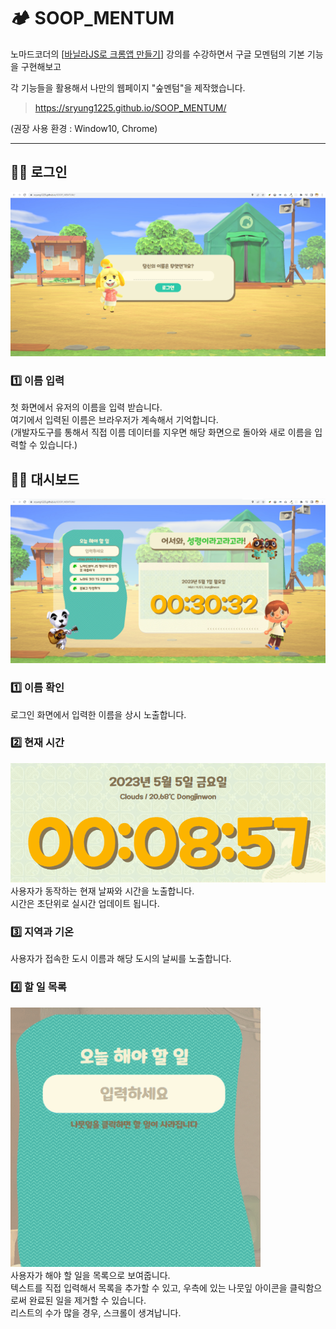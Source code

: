 # 🏕 SOOP_MENTUM

노마드코더의 [[바닐라JS로 크롬앱 만들기](https://nomadcoders.co/javascript-for-beginners)] 강의를 수강하면서 구글 모멘텀의 기본 기능을 구현해보고<br>

각 기능들을 활용해서 나만의 웹페이지 "숲멘텀"을 제작했습니다.

> https://sryung1225.github.io/SOOP_MENTUM/

(권장 사용 환경 : Window10, Chrome)

---

## 🙋‍♀️ 로그인

![로그인](./img/soop_1.PNG)<br>

### 1️⃣ 이름 입력

첫 화면에서 유저의 이름을 입력 받습니다. <br>
여기에서 입력된 이름은 브라우저가 계속해서 기억합니다. <br>
(개발자도구를 통해서 직접 이름 데이터를 지우면 해당 화면으로 돌아와 새로 이름을 입력할 수 있습니다.)

## 💁‍♀️ 대시보드

![대시보드](./img/soop_2.PNG)

### 1️⃣ 이름 확인

로그인 화면에서 입력한 이름을 상시 노출합니다.

### 2️⃣ 현재 시간

<img src="./img/soop_3.gif" alt="현재시간" width="600px"><br>
사용자가 동작하는 현재 날짜와 시간을 노출합니다. <br>
시간은 초단위로 실시간 업데이트 됩니다.

### 3️⃣ 지역과 기온

사용자가 접속한 도시 이름과 해당 도시의 날씨를 노출합니다. <br>

### 4️⃣ 할 일 목록

<img src="./img/soop_4.gif" alt="할 일 목록" width="400px"><br>
사용자가 해야 할 일을 목록으로 보여줍니다. <br>
텍스트를 직접 입력해서 목록을 추가할 수 있고, 우측에 있는 나뭇잎 아이콘을 클릭함으로써 완료된 일을 제거할 수 있습니다. <br>
리스트의 수가 많을 경우, 스크롤이 생겨납니다.
